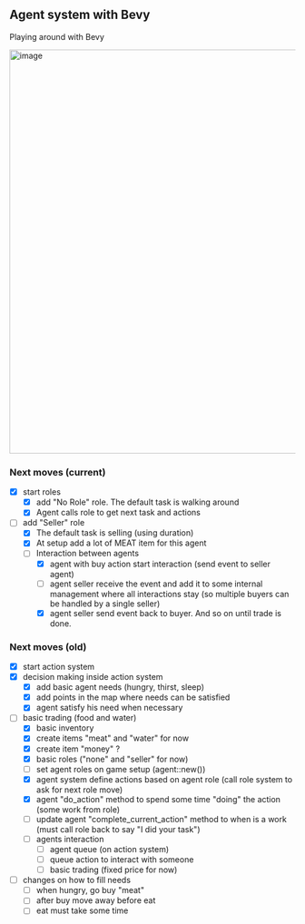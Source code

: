## Agent system with Bevy

Playing around with Bevy

<img width="1009" height="712" alt="image" src="https://github.com/user-attachments/assets/bf0812c2-9323-4e53-8ad8-000613f6a4e0" />

### Next moves (current)

- [x] start roles
  - [x] add "No Role" role. The default task is walking around
  - [x] Agent calls role to get next task and actions
- [ ] add "Seller" role
  - [x] The default task is selling (using duration)
  - [x] At setup add a lot of MEAT item for this agent
  - [ ] Interaction between agents
    - [x] agent with buy action start interaction (send event to seller agent)
    - [ ] agent seller receive the event and add it to some internal management where all interactions stay (so multiple buyers can be handled by a single seller)
    - [x] agent seller send event back to buyer. And so on until trade is done.

### Next moves (old)

- [x] start action system
- [x] decision making inside action system
  - [x] add basic agent needs (hungry, thirst, sleep)
  - [x] add points in the map where needs can be satisfied
  - [x] agent satisfy his need when necessary
- [ ] basic trading (food and water)
  - [x] basic inventory
  - [x] create items "meat" and "water" for now
  - [x] create item "money" ?
  - [x] basic roles ("none" and "seller" for now)
  - [ ] set agent roles on game setup (agent::new())
  - [x] agent system define actions based on agent role (call role system to ask for next role move)
  - [x] agent "do_action" method to spend some time "doing" the action (some work from role)
  - [ ] update agent "complete_current_action" method to when is a work (must call role back to say "I did your task")
  - [ ] agents interaction
    - [ ] agent queue (on action system)
    - [ ] queue action to interact with someone
    - [ ] basic trading (fixed price for now)
- [ ] changes on how to fill needs
  - [ ] when hungry, go buy "meat"
  - [ ] after buy move away before eat
  - [ ] eat must take some time
